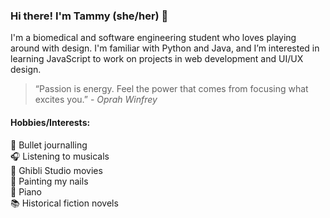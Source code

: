 ### Hi there! I'm Tammy (she/her) 👋

I'm a biomedical and software engineering student who loves playing around with design. I'm familiar with Python and Java, and I’m interested in learning JavaScript to work on projects in web development and UI/UX design. 

> “Passion is energy. Feel the power that comes 
> from focusing what excites you.” - *Oprah Winfrey*

#### Hobbies/Interests:
🌸 Bullet journalling </br>
🎧 Listening to musicals </br>
🎼 Ghibli Studio movies </br>
💅 Painting my nails </br>
🎹 Piano </br>
📚 Historical fiction novels

<!--
**tammmyz/tammmyz** is a ✨ _special_ ✨ repository because its `README.md` (this file) appears on your GitHub profile.
